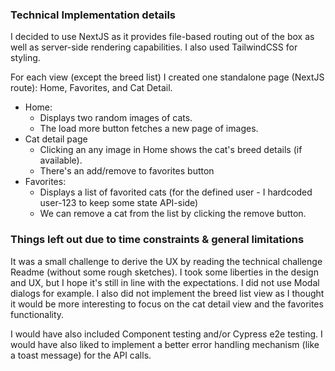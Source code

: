 ### Technical Implementation details

I decided to use NextJS as it provides file-based routing out of the box as well as server-side rendering capabilities. I also used TailwindCSS for styling.

For each view (except the breed list) I created one standalone page (NextJS route): Home, Favorites, and Cat Detail.

- Home:
  - Displays two random images of cats.
  - The load more button fetches a new page of images.
- Cat detail page
  - Clicking an any image in Home shows the cat's breed details (if available).
  - There's an add/remove to favorites button
- Favorites:
  - Displays a list of favorited cats (for the defined user - I hardcoded user-123 to keep some state API-side)
  - We can remove a cat from the list by clicking the remove button.

### Things left out due to time constraints & general limitations

It was a small challenge to derive the UX by reading the technical challenge Readme (without some rough sketches). I took some liberties in the design and UX, but I hope it's still in line with the expectations. I did not use Modal dialogs for example. I also did not implement the breed list view as I thought it would be more interesting to focus on the cat detail view and the favorites functionality.

I would have also included Component testing and/or Cypress e2e testing. I would have also liked to implement a better error handling mechanism (like a toast message) for the API calls.
